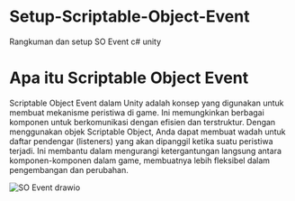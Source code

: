 # Setup-Scriptable-Object-Event
Rangkuman dan setup SO Event c# unity

# Apa itu Scriptable Object Event
Scriptable Object Event dalam Unity adalah konsep yang digunakan untuk membuat mekanisme peristiwa di game. Ini memungkinkan berbagai komponen untuk berkomunikasi dengan efisien dan terstruktur. Dengan menggunakan objek Scriptable Object, Anda dapat membuat wadah untuk daftar pendengar (listeners) yang akan dipanggil ketika suatu peristiwa terjadi. Ini membantu dalam mengurangi ketergantungan langsung antara komponen-komponen dalam game, membuatnya lebih fleksibel dalam pengembangan dan perubahan.

![SO Event drawio](https://github.com/TaufiqRahmanHakim/Setup-Scriptable-Object-Event/assets/112629423/b3e25cf0-10c1-4c4e-8a13-deddb6ff1825)
